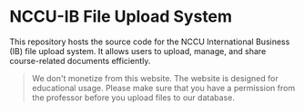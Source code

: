 # NCCU-IB File Upload System

This repository hosts the source code for the NCCU International Business (IB) file upload system. It allows users to upload, manage, and share course-related documents efficiently.

> We don't monetize from this website. The website is designed for educational usage. Please make sure that you have a permission from the professor before you upload files to our database.
